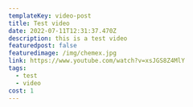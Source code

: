 ```yaml
---
templateKey: video-post
title: Test video
date: 2022-07-11T12:31:37.470Z
description: this is a test video
featuredpost: false
featuredimage: /img/chemex.jpg
link: https://www.youtube.com/watch?v=xsJGS8Z4MlY
tags:
  - test
  - video
cost: 1
---
```

